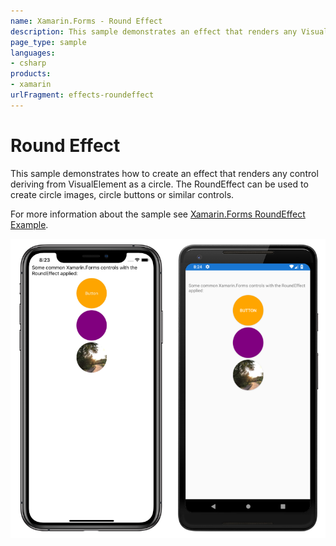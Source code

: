 ```yaml
---
name: Xamarin.Forms - Round Effect
description: This sample demonstrates an effect that renders any VisualElement as a circle.
page_type: sample
languages:
- csharp
products:
- xamarin
urlFragment: effects-roundeffect
---
```


# Round Effect

This sample demonstrates how to create an effect that renders any control deriving from VisualElement as a circle. The RoundEffect can be used to create circle images, circle buttons or similar controls.

For more information about the sample see [Xamarin.Forms RoundEffect Example](https://docs.microsoft.com/xamarin/xamarin-forms/app-fundamentals/effects/example-roundeffect).

![Round Effect application on iOS and Android](Screenshots/round-effect.png "Round effect application on iOS and Android")
